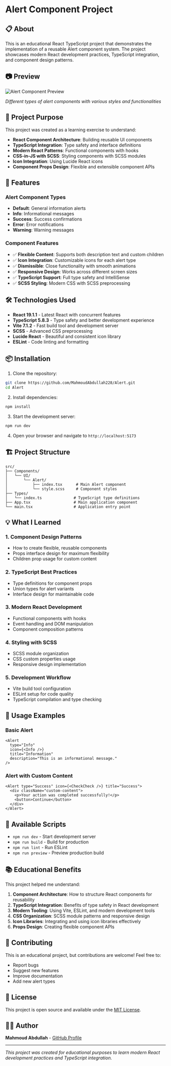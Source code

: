 # Alert Component Project

## 📋 About

This is an educational React TypeScript project that demonstrates the implementation of a reusable Alert component system. The project showcases modern React development practices, TypeScript integration, and component design patterns.

## 📷 Preview

![Alert Component Preview](./public/Alerts.png)

_Different types of alert components with various styles and functionalities_

## 🎯 Project Purpose

This project was created as a learning exercise to understand:

- **React Component Architecture**: Building reusable UI components
- **TypeScript Integration**: Type safety and interface definitions
- **Modern React Patterns**: Functional components with hooks
- **CSS-in-JS with SCSS**: Styling components with SCSS modules
- **Icon Integration**: Using Lucide React icons
- **Component Props Design**: Flexible and extensible component APIs

## 🚀 Features

### Alert Component Types

- **Default**: General information alerts
- **Info**: Informational messages
- **Success**: Success confirmations
- **Error**: Error notifications
- **Warning**: Warning messages

### Component Features

- ✅ **Flexible Content**: Supports both description text and custom children
- ✅ **Icon Integration**: Customizable icons for each alert type
- ✅ **Dismissible**: Close functionality with smooth animations
- ✅ **Responsive Design**: Works across different screen sizes
- ✅ **TypeScript Support**: Full type safety and IntelliSense
- ✅ **SCSS Styling**: Modern CSS with SCSS preprocessing

## 🛠️ Technologies Used

- **React 19.1.1** - Latest React with concurrent features
- **TypeScript 5.8.3** - Type safety and better development experience
- **Vite 7.1.2** - Fast build tool and development server
- **SCSS** - Advanced CSS preprocessing
- **Lucide React** - Beautiful and consistent icon library
- **ESLint** - Code linting and formatting

## 📦 Installation

1. Clone the repository:

```bash
git clone https://github.com/MahmoudAbdullah228/Alert.git
cd Alert
```

2. Install dependencies:

```bash
npm install
```

3. Start the development server:

```bash
npm run dev
```

4. Open your browser and navigate to `http://localhost:5173`

## 🏗️ Project Structure

```
src/
├── Components/
│   └── UI/
│       └── Alert/
│           ├── index.tsx      # Main Alert component
│           └── style.scss     # Component styles
├── Types/
│   └── index.ts              # TypeScript type definitions
├── App.tsx                   # Main application component
└── main.tsx                  # Application entry point
```

## 💡 What I Learned

### 1. **Component Design Patterns**

- How to create flexible, reusable components
- Props interface design for maximum flexibility
- Children prop usage for custom content

### 2. **TypeScript Best Practices**

- Type definitions for component props
- Union types for alert variants
- Interface design for maintainable code

### 3. **Modern React Development**

- Functional components with hooks
- Event handling and DOM manipulation
- Component composition patterns

### 4. **Styling with SCSS**

- SCSS module organization
- CSS custom properties usage
- Responsive design implementation

### 5. **Development Workflow**

- Vite build tool configuration
- ESLint setup for code quality
- TypeScript compilation and type checking

## 🎨 Usage Examples

### Basic Alert

```tsx
<Alert
  type="Info"
  icon={<Info />}
  title="Information"
  description="This is an informational message."
/>
```

### Alert with Custom Content

```tsx
<Alert type="Success" icon={<CheckCheck />} title="Success">
  <div className="custom-content">
    <p>Your action was completed successfully!</p>
    <button>Continue</button>
  </div>
</Alert>
```

## 🔧 Available Scripts

- `npm run dev` - Start development server
- `npm run build` - Build for production
- `npm run lint` - Run ESLint
- `npm run preview` - Preview production build

## 📚 Educational Benefits

This project helped me understand:

1. **Component Architecture**: How to structure React components for reusability
2. **TypeScript Integration**: Benefits of type safety in React development
3. **Modern Tooling**: Using Vite, ESLint, and modern development tools
4. **CSS Organization**: SCSS module patterns and responsive design
5. **Icon Libraries**: Integrating and using icon libraries effectively
6. **Props Design**: Creating flexible component APIs

## 🤝 Contributing

This is an educational project, but contributions are welcome! Feel free to:

- Report bugs
- Suggest new features
- Improve documentation
- Add new alert types

## 📄 License

This project is open source and available under the [MIT License](LICENSE).

## 👨‍💻 Author

**Mahmoud Abdullah** - [GitHub Profile](https://github.com/MahmoudAbdullah228)

---

_This project was created for educational purposes to learn modern React development practices and TypeScript integration._
